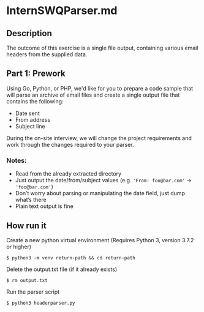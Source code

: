 # InternSWQParser.md

## Description

The outcome of this exercise is a single file output, containing various email headers from the supplied data.

## Part 1: Prework
Using Go, Python, or PHP, we'd like for you to prepare a code sample that will parse an archive of email files and create a single output file that contains the following:

* Date sent
* From address
* Subject line

During the on-site interview, we will change the project requirements and work through the changes required to your parser.

### Notes:
* Read from the already extracted directory
* Just output the date/from/subject values (e.g. ```'From: foo@bar.com'``` -> ```'foo@bar.com'```)
* Don’t worry about parsing or manipulating the date field, just dump what’s there
* Plain text output is fine

## How run it
Create a new python virtual environment (Requires Python 3, version 3.7.2 or higher)

```$ python3 -m venv return-path && cd return-path```

Delete the output.txt file (if it already exists)

```$ rm output.txt```

Run the parser script

```$ python3 headerparser.py```
